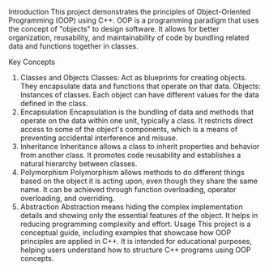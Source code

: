 Introduction
This project demonstrates the principles of Object-Oriented Programming (OOP) using C++. OOP is a programming paradigm that uses the concept of "objects" to design software.
 It allows for better organization, reusability, and maintainability of code by bundling related data and functions together in classes.

Key Concepts
1. Classes and Objects
Classes: Act as blueprints for creating objects. They encapsulate data and functions that operate on that data.
Objects: Instances of classes. Each object can have different values for the data defined in the class.
2. Encapsulation
Encapsulation is the bundling of data and methods that operate on the data within one unit, typically a class. It restricts direct access to some of the object's components,
 which is a means of preventing accidental interference and misuse.
4. Inheritance
Inheritance allows a class to inherit properties and behavior from another class. It promotes code reusability and establishes a natural hierarchy between classes.
5. Polymorphism
Polymorphism allows methods to do different things based on the object it is acting upon, even though they share the same name. It can be achieved through function overloading,
 operator overloading, and overriding.
7. Abstraction
Abstraction means hiding the complex implementation details and showing only the essential features of the object. It helps in reducing programming complexity and effort.
Usage
This project is a conceptual guide, including examples that showcase how OOP principles are applied in C++.
 It is intended for educational purposes, helping users understand how to structure C++ programs using OOP concepts.
